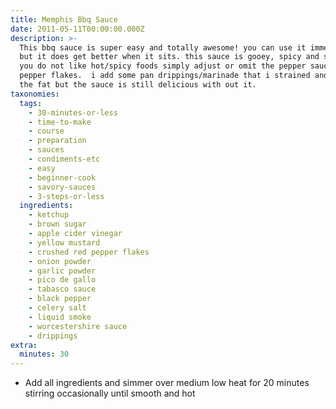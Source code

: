 ```yaml
---
title: Memphis Bbq Sauce
date: 2011-05-11T00:00:00.000Z
description: >-
  This bbq sauce is super easy and totally awesome! you can use it immediately
  but it does get better when it sits. this sauce is gooey, spicy and sweet.  if
  you do not like hot/spicy foods simply adjust or omit the pepper sauce and
  pepper flakes.  i add some pan drippings/marinade that i strained and removed
  the fat but the sauce is still delicious with out it.
taxonomies:
  tags:
    - 30-minutes-or-less
    - time-to-make
    - course
    - preparation
    - sauces
    - condiments-etc
    - easy
    - beginner-cook
    - savory-sauces
    - 3-steps-or-less
  ingredients:
    - ketchup
    - brown sugar
    - apple cider vinegar
    - yellow mustard
    - crushed red pepper flakes
    - onion powder
    - garlic powder
    - pico de gallo
    - tabasco sauce
    - black pepper
    - celery salt
    - liquid smoke
    - worcestershire sauce
    - drippings
extra:
  minutes: 30
---
```

 - Add all ingredients and simmer over medium low heat for 20 minutes stirring occasionally until smooth and hot
